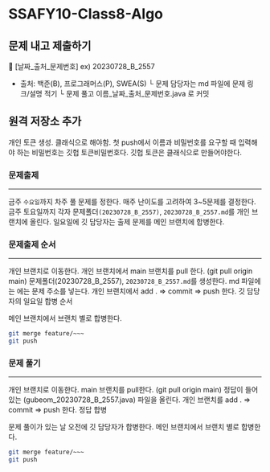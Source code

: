 # SSAFY10-Class8-Algo

## 문제 내고 제출하기

📁 [날짜_출처_문제번호] ex) 20230728_B_2557
+ 출처: 백준(B), 프로그래머스(P), SWEA(S)
└ 문제 담당자는 md 파일에 문제 링크/설명 적기
└ 문제 풀고 이름_날짜_출처_문제번호.java 로 커밋


## 원격 저장소 추가
개인 토큰 생성. 클래식으로 해야함.
첫 push에서 이름과 비밀번호를 요구할 때 입력해야 하는 비밀번호는 깃헙 토큰비밀번호다. 깃헙 토큰은 클래식으로 만들어야한다.
### 문제출제

---

금주 `수요일`까지 차주 풀 문제를 정한다. 매주 난이도를 고려하여 3~5문제를 결정한다.
금주 토요일까지 각자 문제폴더`(20230728_B_2557)`, `20230728_B_2557.md`를 개인 브랜치에 올린다.
일요일에 깃 담당자는 출제 문제를 메인 브랜치에 합병한다.
### 문제출제 순서

---

개인 브랜치로 이동한다.
개인 브랜치에서 main 브랜치를 pull 한다. (git pull origin main)
문제폴더(20230728_B_2557), `20230728_B_2557.md`를 생성한다.
md 파일에는 에는 문제 주소를 넣는다.
개인 브랜치에서 add . => commit => push 한다.
깃 담당자의 일요일 합병 순서

메인 브랜치에서 브랜치 별로 합병한다.

```bash
git merge feature/~~~
git push
```

### 문제 풀기

---

개인 브랜치로 이동한다.
main 브랜치를 pull한다. (git pull origin main)
정답이 들어있는 (gubeom_20230728_B_2557.java) 파일을 올린다.
개인 브랜치를 add . => commit => push 한다.
정답 합병

문제 풀이가 있는 날 오전에 깃 담당자가 합병한다.
메인 브랜치에서 브랜치 별로 합병한다.

```bash
git merge feature/~~~
git push
```
